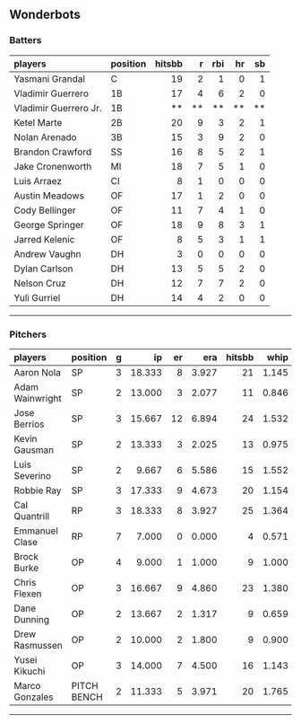 ## Wonderbots

### Batters

 
|players               |position | hitsbb|  r| rbi| hr| sb| 
|:---------------------|:--------|------:|--:|---:|--:|--:| 
|Yasmani Grandal       |C        |     19|  2|   1|  0|  1| 
|Vladimir Guerrero     |1B       |     17|  4|   6|  2|  0| 
|Vladimir Guerrero Jr. |1B       |     **| **|  **| **| **| 
|Ketel Marte           |2B       |     20|  9|   3|  2|  1| 
|Nolan Arenado         |3B       |     15|  3|   9|  2|  0| 
|Brandon Crawford      |SS       |     16|  8|   5|  2|  1| 
|Jake Cronenworth      |MI       |     18|  7|   5|  1|  0| 
|Luis Arraez           |CI       |      8|  1|   0|  0|  0| 
|Austin Meadows        |OF       |     17|  1|   2|  0|  0| 
|Cody Bellinger        |OF       |     11|  7|   4|  1|  0| 
|George Springer       |OF       |     18|  9|   8|  3|  1| 
|Jarred Kelenic        |OF       |      8|  5|   3|  1|  1| 
|Andrew Vaughn         |DH       |      3|  0|   0|  0|  0| 
|Dylan Carlson         |DH       |     13|  5|   5|  2|  0| 
|Nelson Cruz           |DH       |     12|  7|   7|  2|  0| 
|Yuli Gurriel          |DH       |     14|  4|   2|  0|  0| 


* * *

### Pitchers

 
|players         |position    |  g|     ip| er|   era| hitsbb|  whip| so|  w| sv| 
|:---------------|:-----------|--:|------:|--:|-----:|------:|-----:|--:|--:|--:| 
|Aaron Nola      |SP          |  3| 18.333|  8| 3.927|     21| 1.145| 22|  0|  0| 
|Adam Wainwright |SP          |  2| 13.000|  3| 2.077|     11| 0.846|  6|  1|  0| 
|Jose Berrios    |SP          |  3| 15.667| 12| 6.894|     24| 1.532|  9|  1|  0| 
|Kevin Gausman   |SP          |  2| 13.333|  3| 2.025|     13| 0.975| 15|  2|  0| 
|Luis Severino   |SP          |  2|  9.667|  6| 5.586|     15| 1.552| 12|  0|  0| 
|Robbie Ray      |SP          |  3| 17.333|  9| 4.673|     20| 1.154| 23|  1|  0| 
|Cal Quantrill   |RP          |  3| 18.333|  8| 3.927|     25| 1.364| 14|  0|  0| 
|Emmanuel Clase  |RP          |  7|  7.000|  0| 0.000|      4| 0.571|  5|  1|  4| 
|Brock Burke     |OP          |  4|  9.000|  1| 1.000|      9| 1.000| 11|  1|  0| 
|Chris Flexen    |OP          |  3| 16.667|  9| 4.860|     23| 1.380| 11|  0|  0| 
|Dane Dunning    |OP          |  2| 13.667|  2| 1.317|      9| 0.659| 12|  1|  0| 
|Drew Rasmussen  |OP          |  2| 10.000|  2| 1.800|      9| 0.900|  8|  2|  0| 
|Yusei Kikuchi   |OP          |  3| 14.000|  7| 4.500|     16| 1.143| 18|  1|  0| 
|Marco Gonzales  |PITCH BENCH |  2| 11.333|  5| 3.971|     20| 1.765|  3|  0|  0| 


* * *


